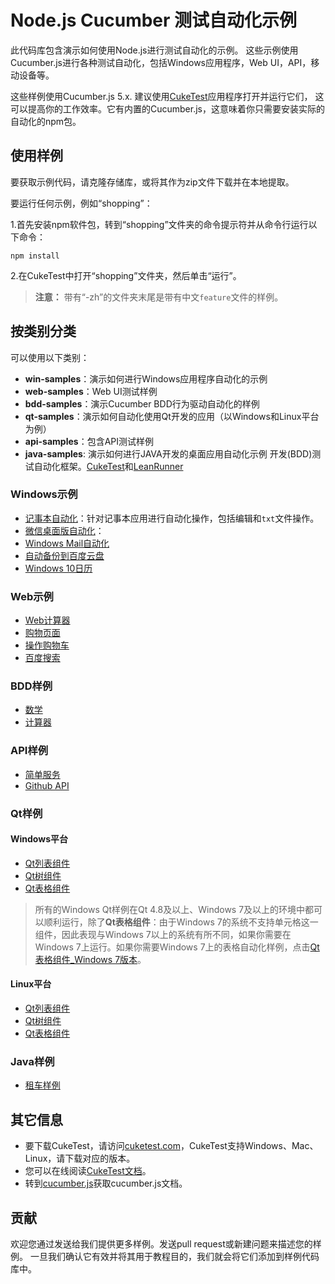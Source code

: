 
# Node.js Cucumber 测试自动化示例

此代码库包含演示如何使用Node.js进行测试自动化的示例。 
这些示例使用Cucumber.js进行各种测试自动化，包括Windows应用程序，Web UI，API，移动设备等。

这些样例使用Cucumber.js 5.x. 建议使用[CukeTest](http://cuketest.com)应用程序打开并运行它们，
这可以提高你的工作效率。它有内置的Cucumber.js，这意味着你只需要安装实际的自动化的npm包。

## 使用样例

要获取示例代码，请克隆存储库，或将其作为zip文件下载并在本地提取。

要运行任何示例，例如“shopping”： 

1.首先安装npm软件包，转到“shopping”文件夹的命令提示符并从命令行运行以下命令：

   ```
   npm install 
   ```

2.在CukeTest中打开“shopping”文件夹，然后单击“运行”。

> **注意：** 带有“-zh”的文件夹末尾是带有中文`feature`文件的样例。

## 按类别分类
可以使用以下类别：
* **win-samples**：演示如何进行Windows应用程序自动化的示例 
* **web-samples**：Web UI测试样例
* **bdd-samples**：演示Cucumber BDD行为驱动自动化的样例
* **qt-samples**：演示如何自动化使用Qt开发的应用（以Windows和Linux平台为例）
* **api-samples**：包含API测试样例
* **java-samples**: 演示如何进行JAVA开发的桌面应用自动化示例
开发(BDD)测试自动化框架。[CukeTest](http://cuketest.com)和[LeanRunner](http://www.leanpro.cn/leanrunner)


### Windows示例

* [记事本自动化](win-samples/notepad-test-zh)：针对记事本应用进行自动化操作，包括编辑和`txt`文件操作。  
* [微信桌面版自动化](win-samples/auto-desktop-wechat-zh)：  
* [Windows Mail自动化](win-samples/win-web-mail-zh)  
* [自动备份到百度云盘](win-samples/auto-backup-zh)  
* [Windows 10日历](win-samples/Win10Calendar)  

### Web示例
* [Web计算器](web-samples/calculator)  
* [购物页面](web-samples/shopping)  
* [操作购物车](web-samples/shopping-cart)  
* [百度搜索](web-samples/baidu-search-zh)  

### BDD样例
* [数学](bdd-samples/math)  
* [计算器](bdd-samples/calc-zh)  

### API样例
* [简单服务](api-samples/Package)  
* [Github API](api-samples/github-service-zh)  

### Qt样例
#### Windows平台
* [Qt列表组件](qt-samples/Windows/qt-list)
* [Qt树组件](qt-samples/Windows/qt-tree)
* [Qt表格组件](qt-samples/Windows/qt-table-win10)  

> 所有的Windows Qt样例在Qt 4.8及以上、Windows 7及以上的环境中都可以顺利运行，除了**Qt表格组件**：由于Windows 7的系统不支持单元格这一组件，因此表现与Windows 7以上的系统有所不同，如果你需要在Windows 7上运行。如果你需要Windows 7上的表格自动化样例，点击[Qt表格组件_Windows 7版本](qt-samples/Windows/qt-table-win7)。  

#### Linux平台
* [Qt列表组件](qt-samples/Linux/qt-list)
* [Qt树组件](qt-samples/Linux/qt-tree)
* [Qt表格组件](qt-samples/Linux/qt-table)  

### Java样例
* [租车样例](java-samples/car-rental)

## 其它信息
* 要下载CukeTest，请访问[cuketest.com](http://cuketest.com)，CukeTest支持Windows、Mac、Linux，请下载对应的版本。
* 您可以在线阅读[CukeTest文档](http://cuketest.com/zh-cn)。
* 转到[cucumber.js](https://github.com/cucumber/cucumber-js)获取cucumber.js文档。

## 贡献
欢迎您通过发送给我们提供更多样例。发送pull request或新建问题来描述您的样例。
一旦我们确认它有效并将其用于教程目的，我们就会将它们添加到样例代码库中。 


